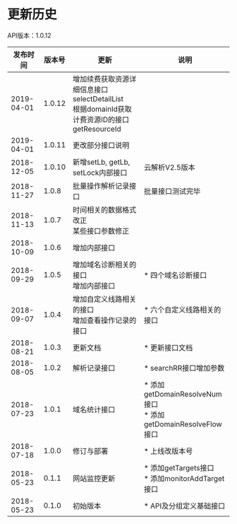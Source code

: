 # 更新历史 #
API版本：1.0.12

|发布时间|版本号|更新|说明|
|---|---|---|---|
|2019-04-01|1.0.12|增加续费获取资源详细信息接口selectDetailList<br>根据domainId获取计费资源ID的接口getResourceId||
|2019-04-01|1.0.11|更改部分接口说明||
|2018-12-05|1.0.10|新增setLb, getLb, setLock内部接口|云解析V2.5版本|
|2018-11-27|1.0.8|批量操作解析记录接口|批量接口测试完毕|
|2018-11-13|1.0.7|时间相关的数据格式改正<br>某些接口参数修正||
|2018-10-09|1.0.6|增加内部接口||
|2018-09-29|1.0.5|增加域名诊断相关的接口<br>增加内部接口|* 四个域名诊断接口|
|2018-09-07|1.0.4|增加自定义线路相关的接口<br>增加查看操作记录的接口|* 六个自定义线路相关的接口|
|2018-08-21|1.0.3|更新文档|* 更新接口文档|
|2018-08-05|1.0.2|解析记录接口|* searchRR接口增加参数|
|2018-07-23|1.0.1|域名统计接口|* 添加getDomainResolveNum接口<br>* 添加getDomainResolveFlow接口|
|2018-07-18|1.0.0|修订与部署|* 上线改版本号|
|2018-05-23|0.1.1|网站监控更新|* 添加getTargets接口<br>* 添加monitorAddTarget接口|
|2018-05-23|0.1.0|初始版本|* API及分组定义基础接口|

